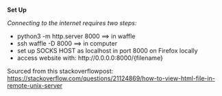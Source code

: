 <b>Set Up</b>

<i>Connecting to the internet requires two steps: </i>

<ul>
<li>python3 -m http.server 8000 ==> in waffle</li>
<li>ssh waffle -D 8000 ==> in computer </li>
<li>set up SOCKS HOST as localhost in port 8000 on Firefox locally</li>
<li>access website with: http://0.0.0.0:8000/{filename}</li>
</ul>

Sourced from this stackoverflowpost: https://stackoverflow.com/questions/21124869/how-to-view-html-file-in-remote-unix-server
